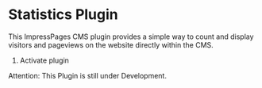 # Statistics Plugin

This ImpressPages CMS plugin provides a simple way to count and display visitors and pageviews on the website directly within the CMS.

1. Activate plugin

Attention: This Plugin is still under Development.